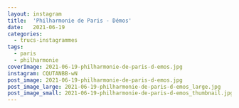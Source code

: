 ```yaml
---
layout: instagram
title:  'Philharmonie de Paris - Démos'
date:   2021-06-19
categories: 
  - trucs-instagrammes
tags:
  - paris
  - philharmonie
coverImage: 2021-06-19-philharmonie-de-paris-d-emos.jpg
instagram: CQUTANBB-wN
post_image: 2021-06-19-philharmonie-de-paris-d-emos.jpg
post_image_large: 2021-06-19-philharmonie-de-paris-d-emos_large.jpg
post_image_small: 2021-06-19-philharmonie-de-paris-d-emos_thumbnail.jpg
---
```



